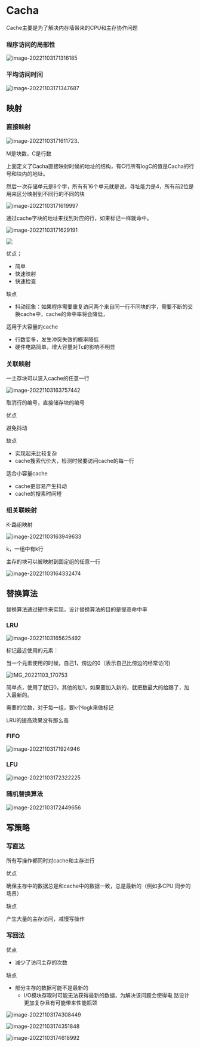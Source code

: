# Cacha

Cache主要是为了解决内存墙带来的CPU和主存协作问题

### 程序访问的局部性

![image-20221103171316185](https://blog-1314638240.cos.ap-nanjing.myqcloud.com/image%2F202211031713220.png)

### 平均访问时间

![image-20221103171347687](https://blog-1314638240.cos.ap-nanjing.myqcloud.com/image%2F202211031713718.png)

## 映射

### 直接映射

![image-20221103171611723](https://blog-1314638240.cos.ap-nanjing.myqcloud.com/image%2F202211031716762.png)、

M是块数，C是行数

上面定义了Cacha直接映射时候的地址的结构，有C行所有logC的值是Cacha的行号和块内的地址。

然后一次存储单元是8个字，所有有16个单元就是说，寻址能力是4，所有前2位是用来区分映射到不同行的不同的块

![image-20221103171619997](https://blog-1314638240.cos.ap-nanjing.myqcloud.com/image%2F202211031716043.png)

通过cache字块的地址来找到对应的行，如果标记一样就命中。

![image-20221103171629191](https://blog-1314638240.cos.ap-nanjing.myqcloud.com/image%2F202211031716235.png)

![](https://blog-1314638240.cos.ap-nanjing.myqcloud.com/image%2F202211031716548.png)

优点；

- 简单
- 快速映射
- 快速检查

缺点

- 抖动现象：如果程序需要重复访问两个来自同一行不同块的字，需要不断的交换cache中，cache的命中率将会降低，

适用于大容量的cache

- 行数变多，发生冲突失效的概率降低
- 硬件电路简单，增大容量对Tc的影响不明显

### 关联映射

一主存块可以装入cache的任意一行

![image-20221103163757442](https://blog-1314638240.cos.ap-nanjing.myqcloud.com/image%2F202211031637483.png)

取消行的编号，直接储存块的编号

优点

避免抖动

缺点

- 实现起来比较复杂
- cache搜索代价大，检测时候要访问cache的每一行

适合小容量cache

- cache更容易产生抖动
- cache的搜素时间短

### 组关联映射

K-路组映射

![image-20221103163949633](https://blog-1314638240.cos.ap-nanjing.myqcloud.com/image%2F202211031639665.png)

k，一组中有k行

主存的块可以被映射到固定组的任意一行

![image-20221103164332474](https://blog-1314638240.cos.ap-nanjing.myqcloud.com/image%2F202211031643520.png)

## 替换算法

替换算法通过硬件来实现，设计替换算法的目的是提高命中率

### LRU

![image-20221103165625492](https://blog-1314638240.cos.ap-nanjing.myqcloud.com/image%2F202211031656547.png)

标记最近使用的元素：

当一个元素使用的时候，自己1，傍边的0（表示自己比傍边的经常访问)

![IMG_20221103_170753](https://blog-1314638240.cos.ap-nanjing.myqcloud.com/image%2F202211031708270.jpeg)

简单点，使用了就归0，其他的加1，如果要加入新的，就把数最大的给踢了，加入最新的。

需要的位数，对于每一组，要k个logk来做标记

LRU的提高效果没有那么高

### FIFO

![image-20221103171924946](https://blog-1314638240.cos.ap-nanjing.myqcloud.com/image%2F202211031719984.png)

### LFU

![image-20221103172322225](https://blog-1314638240.cos.ap-nanjing.myqcloud.com/image%2F202211031723263.png)

### 随机替换算法

![image-20221103172449656](https://blog-1314638240.cos.ap-nanjing.myqcloud.com/image%2F202211031724694.png)

## 写策略

### 写直达

所有写操作都同时对cache和主存进行

优点

确保主存中的数据总是和cache中的数据一致，总是最新的（例如多CPU 同步的场景）

缺点

产生大量的主存访问，减慢写操作

### 写回法

优点

- 减少了访问主存的次数

缺点

- 部分主存的数据可能不是最新的
  - I/O模块存取时可能无法获得最新的数据，为解决该问题会使得电 路设计更加复杂且有可能带来性能瓶颈

![image-20221103174308449](https://blog-1314638240.cos.ap-nanjing.myqcloud.com/image%2F202211031743483.png)

![image-20221103174351848](https://blog-1314638240.cos.ap-nanjing.myqcloud.com/image%2F202211031743879.png)

![image-20221103174618992](https://blog-1314638240.cos.ap-nanjing.myqcloud.com/image%2F202211031746026.png)